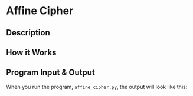 # Affine Cipher

## Description



## How it Works



## Program Input & Output

When you run the program, `affine_cipher.py`, the output will look like this:

```
```